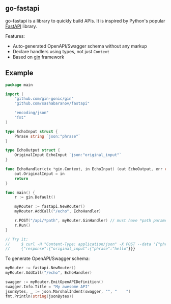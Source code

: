 ## go-fastapi

go-fastapi is a library to quickly build APIs. It is inspired by Python's popular [FastAPI](https://github.com/tiangolo/fastapi) library.

Features:
* Auto-generated OpenAPI/Swagger schema without any markup
* Declare handlers using types, not just `Context`
* Based on [gin](https://github.com/gin-gonic/gin) framework

## Example

```go
package main

import (
	"github.com/gin-gonic/gin"
	"github.com/sashabaranov/fastapi"

	"encoding/json"
	"fmt"
)

type EchoInput struct {
	Phrase string `json:"phrase"`
}

type EchoOutput struct {
	OriginalInput EchoInput `json:"original_input"`
}

func EchoHandler(ctx *gin.Context, in EchoInput) (out EchoOutput, err error) {
	out.OriginalInput = in
	return
}

func main() {
	r := gin.Default()

	myRouter := fastapi.NewRouter()
	myRouter.AddCall("/echo", EchoHandler)

	r.POST("/api/*path", myRouter.GinHandler) // must have *path parameter
	r.Run()
}

// Try it:
//     $ curl -H "Content-Type: application/json" -X POST --data '{"phrase": "hello"}' localhost:8080/api/echo
//     {"response":{"original_input":{"phrase":"hello"}}}
```

To generate OpenAPI/Swagger schema:

```go
myRouter := fastapi.NewRouter()
myRouter.AddCall("/echo", EchoHandler)

swagger := myRouter.EmitOpenAPIDefinition()
swagger.Info.Title = "My awesome API"
jsonBytes, _ := json.MarshalIndent(swagger, "", "    ")
fmt.Println(string(jsonBytes))
```
